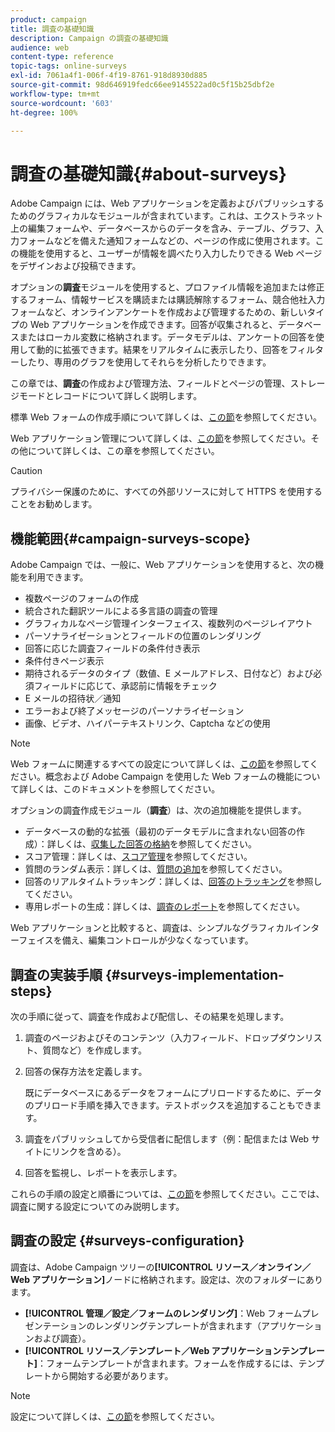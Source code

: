 ```yaml
---
product: campaign
title: 調査の基礎知識
description: Campaign の調査の基礎知識
audience: web
content-type: reference
topic-tags: online-surveys
exl-id: 7061a4f1-006f-4f19-8761-918d8930d885
source-git-commit: 98d646919fedc66ee9145522ad0c5f15b25dbf2e
workflow-type: tm+mt
source-wordcount: '603'
ht-degree: 100%

---
```


# 調査の基礎知識{#about-surveys}

Adobe Campaign には、Web アプリケーションを定義およびパブリッシュするためのグラフィカルなモジュールが含まれています。これは、エクストラネット上の編集フォームや、データベースからのデータを含み、テーブル、グラフ、入力フォームなどを備えた通知フォームなどの、ページの作成に使用されます。この機能を使用すると、ユーザーが情報を調べたり入力したりできる Web ページをデザインおよび投稿できます。

オプションの&#x200B;**調査**&#x200B;モジュールを使用すると、プロファイル情報を追加または修正するフォーム、情報サービスを購読または購読解除するフォーム、競合他社入力フォームなど、オンラインアンケートを作成および管理するための、新しいタイプの Web アプリケーションを作成できます。回答が収集されると、データベースまたはローカル変数に格納されます。データモデルは、アンケートの回答を使用して動的に拡張できます。結果をリアルタイムに表示したり、回答をフィルターしたり、専用のグラフを使用してそれらを分析したりできます。

この章では、**調査**&#x200B;の作成および管理方法、フィールドとページの管理、ストレージモードとレコードについて詳しく説明します。

標準 Web フォームの作成手順について詳しくは、[この節](../../web/using/about-web-forms.md)を参照してください。

Web アプリケーション管理について詳しくは、[この節](../../web/using/about-web-applications.md)を参照してください。その他について詳しくは、この章を参照してください。

>[!CAUTION]
>
>プライバシー保護のために、すべての外部リソースに対して HTTPS を使用することをお勧めします。

## 機能範囲{#campaign-surveys-scope}

Adobe Campaign では、一般に、Web アプリケーションを使用すると、次の機能を利用できます。

* 複数ページのフォームの作成
* 統合された翻訳ツールによる多言語の調査の管理
* グラフィカルなページ管理インターフェイス、複数列のページレイアウト
* パーソナライゼーションとフィールドの位置のレンダリング
* 回答に応じた調査フィールドの条件付き表示
* 条件付きページ表示
* 期待されるデータのタイプ（数値、E メールアドレス、日付など）および必須フィールドに応じて、承認前に情報をチェック
* E メールの招待状／通知
* エラーおよび終了メッセージのパーソナライゼーション
* 画像、ビデオ、ハイパーテキストリンク、Captcha などの使用

>[!NOTE]
>
>Web フォームに関連するすべての設定について詳しくは、[この節](../../web/using/about-web-forms.md)を参照してください。概念および Adobe Campaign を使用した Web フォームの機能について詳しくは、このドキュメントを参照してください。

オプションの調査作成モジュール（**調査**）は、次の追加機能を提供します。

* データベースの動的な拡張（最初のデータモデルに含まれない回答の作成）：詳しくは、[収集した回答の格納](../../web/using/managing-answers.md#storing-collected-answers)を参照してください。
* スコア管理：詳しくは、[スコア管理](../../web/using/managing-answers.md#score-management)を参照してください。
* 質問のランダム表示：詳しくは、[質問の追加](../../web/using/building-a-survey.md#adding-questions)を参照してください。
* 回答のリアルタイムトラッキング：詳しくは、[回答のトラッキング](../../web/using/publish--track-and-use-collected-data.md#response-tracking)を参照してください。
* 専用レポートの生成：詳しくは、[調査のレポート](../../web/using/publish--track-and-use-collected-data.md#reports-on-surveys)を参照してください。

Web アプリケーションと比較すると、調査は、シンプルなグラフィカルインターフェイスを備え、編集コントロールが少なくなっています。

## 調査の実装手順 {#surveys-implementation-steps}

次の手順に従って、調査を作成および配信し、その結果を処理します。

1. 調査のページおよびそのコンテンツ（入力フィールド、ドロップダウンリスト、質問など）を作成します。
1. 回答の保存方法を定義します。

   既にデータベースにあるデータをフォームにプリロードするために、データのプリロード手順を挿入できます。テストボックスを追加することもできます。

1. 調査をパブリッシュしてから受信者に配信します（例：配信または Web サイトにリンクを含める）。
1. 回答を監視し、レポートを表示します。

これらの手順の設定と順番については、[この節](../../web/using/about-web-forms.md)を参照してください。ここでは、調査に関する設定についてのみ説明します。

## 調査の設定 {#surveys-configuration}

調査は、Adobe Campaign ツリーの&#x200B;**[!UICONTROL リソース／オンライン／Web アプリケーション]**&#x200B;ノードに格納されます。設定は、次のフォルダーにあります。

* **[!UICONTROL 管理／設定／フォームのレンダリング]**：Web フォームプレゼンテーションのレンダリングテンプレートが含まれます（アプリケーションおよび調査）。
* **[!UICONTROL リソース／テンプレート／Web アプリケーションテンプレート]**：フォームテンプレートが含まれます。フォームを作成するには、テンプレートから開始する必要があります。

>[!NOTE]
>
>設定について詳しくは、[この節](../../web/using/about-web-forms.md)を参照してください。
